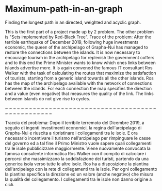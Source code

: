 # Maximum-path-in-an-graph
Finding the longest path in an directed, weighted and acyclic graph.

This is the first part of a project made up by 2 problem. The other problem is "Sets implemented by Red-Black Tree".
Trace of the problem:
After the terrible earthquake of December 2019, following huge investments
economic, the queen of the archipelago of Grapha-Nui has managed to restore the
connections between the islands. It is now necessary to encourage tourism in the archipelago for
replenish the government coffers and to this end the Prime Minister wants to know which ones
links between islands advertise more. It is again convened
the famous IT consultant Ros Walker with the task of calculating the routes
that maximize the satisfaction of tourists, starting from a generic island towards
all the other islands. Ros has the map of the archipelago available with the network of
connections between the islands. For each connection the map specifies the direction and
a value (even negative) that measures the quality of the link. The links between
islands do not give rise to cycles.

~ ~ ~ ~ ~ ~ ~ ~ ~ ~ ~ ~ ~ ~ ~ ~ ~ ~ ~ ~ ~ ~ ~ ~ ~ ~ ~ ~ ~ ~ ~ ~ ~ ~ ~ ~ ~ ~ ~ ~ ~ ~ ~ ~ ~ ~ ~ ~ ~ ~  

Traccia del problema:
Dopo il terribile terremoto del Dicembre 2019, a seguito di ingenti investimenti
economici, la regina dell'arcipelago di Grapha-Nui e riuscita a ripristinare i
collegamenti tra le isole. E ora necessario incentivare il turismo nell’arcipelago per
rimpinguare le casse del governo ed a tal fine il Primo Ministro vuole sapere quali
collegamenti tra le isole pubblicizzare maggiormente. Viene nuovamente convocata
la famosa consulente informatica Ros Walker con il compito di calcolare i percorsi
che massimizzano la soddisfazione dei turisti, partendo da una generica isola verso
tutte le altre isole. Ros ha a disposizione la piantina dell’arcipelago con la rete di
collegamenti tra le isole. Per ogni collegamento la piantina specifica la direzione ed
un valore (anche negativo) che misura la qualità del collegamento. I collegamenti tra
le isole non danno origine a cicli.
